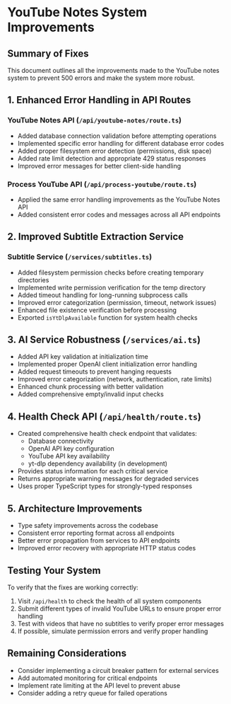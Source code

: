 # YouTube Notes System Improvements

## Summary of Fixes

This document outlines all the improvements made to the YouTube notes system to prevent 500 errors and make the system more robust.

## 1. Enhanced Error Handling in API Routes

### YouTube Notes API (`/api/youtube-notes/route.ts`)
- Added database connection validation before attempting operations
- Implemented specific error handling for different database error codes
- Added proper filesystem error detection (permissions, disk space)
- Added rate limit detection and appropriate 429 status responses
- Improved error messages for better client-side handling

### Process YouTube API (`/api/process-youtube/route.ts`)
- Applied the same error handling improvements as the YouTube Notes API
- Added consistent error codes and messages across all API endpoints

## 2. Improved Subtitle Extraction Service

### Subtitle Service (`/services/subtitles.ts`)
- Added filesystem permission checks before creating temporary directories
- Implemented write permission verification for the temp directory
- Added timeout handling for long-running subprocess calls
- Improved error categorization (permission, timeout, network issues)
- Enhanced file existence verification before processing
- Exported `isYtDlpAvailable` function for system health checks

## 3. AI Service Robustness (`/services/ai.ts`)

- Added API key validation at initialization time
- Implemented proper OpenAI client initialization error handling
- Added request timeouts to prevent hanging requests
- Improved error categorization (network, authentication, rate limits)
- Enhanced chunk processing with better validation
- Added comprehensive empty/invalid input checks

## 4. Health Check API (`/api/health/route.ts`)

- Created comprehensive health check endpoint that validates:
  - Database connectivity
  - OpenAI API key configuration
  - YouTube API key availability
  - yt-dlp dependency availability (in development)
- Provides status information for each critical service
- Returns appropriate warning messages for degraded services
- Uses proper TypeScript types for strongly-typed responses

## 5. Architecture Improvements

- Type safety improvements across the codebase
- Consistent error reporting format across all endpoints
- Better error propagation from services to API endpoints
- Improved error recovery with appropriate HTTP status codes

## Testing Your System

To verify that the fixes are working correctly:

1. Visit `/api/health` to check the health of all system components
2. Submit different types of invalid YouTube URLs to ensure proper error handling
3. Test with videos that have no subtitles to verify proper error messages
4. If possible, simulate permission errors and verify proper handling

## Remaining Considerations

- Consider implementing a circuit breaker pattern for external services
- Add automated monitoring for critical endpoints
- Implement rate limiting at the API level to prevent abuse
- Consider adding a retry queue for failed operations 